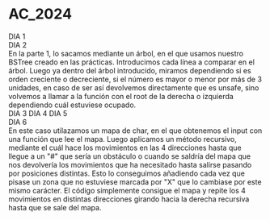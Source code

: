 # AC_2024
DIA 1 <br>
DIA 2 
  <br>
En la parte 1, lo sacamos mediante un árbol, en el que usamos nuestro BSTree creado en las prácticas. Introducimos cada línea a comparar en el árbol. Luego ya dentro del árbol introducido, miramos dependiendo si es orden creciente o decreciente, si el número es mayor o menor por más de 3 unidades, en caso de ser así devolvemos directamente que es unsafe, sino volvemos a llamar a la función con el root de la derecha o izquierda dependiendo cuál estuviese ocupado.
  <br>
DIA 3
DIA 4
DIA 5 
<br>
DIA 6
<br>
En este caso utilazamos un mapa de char, en el que obtenemos el input con una función que lee el mapa. Luego aplicamos un método recursivo, mediante el cuál hace los movimientos en las 4 direcciones hasta que llegue a un "#" que sería un obstáculo o cuando se saldría     del mapa que nos devolvería los movimientos que ha necesitado hasta salirse pasando por posiciones distintas. Esto lo conseguimos añadiendo cada vez que pisase un zona que no estuviese marcada por "X" que lo cambiase por este mismo carácter. El código simplemente   consigue el   mapa y repite los 4 movimientos en distintas direcciones girando hacia la derecha recursiva hasta que se sale del mapa.
